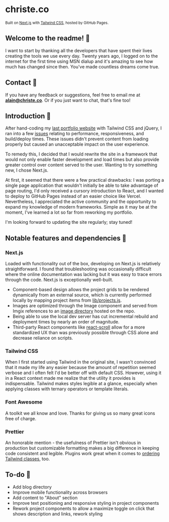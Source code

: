 # christe.co
<sup>Built on [Next.js](https://github.com/vercel/next.js) with [Tailwind CSS](https://github.com/tailwindlabs/tailwindcss), hosted by GitHub Pages.</sup>

## Welcome to the readme! 👋

I want to start by thanking all the developers that have spent their lives creating the tools we use every day. Twenty years ago, I logged on to the internet for the first time using MSN dialup and it's amazing to see how much has changed since then. You've made countless dreams come true.

## Contact 💌

If you have any feedback or suggestions, feel free to email me at **alain@christe.co**. Or if you just want to chat, that's fine too!

## Introduction 📌
After hand-coding my [last portfolio website](https://github.com/archriste/old-portfolio-website/) with Tailwind CSS and jQuery, I ran into a few [issues](https://github.com/archriste/old-portfolio-website/blob/main/README.md#known-issues-) relating to performance, responsiveness, and build/deploy times. These issues didn't prevent content from loading properly but caused an unacceptable impact on the user experience.

To remedy this, I decided that I would rewrite the site in a framework that would not only enable faster development and load times but also provide greater control over content served to the user. Wanting to try something new, I chose Next.js.

At first, it seemed that there were a few practical drawbacks: I was porting a single page application that wouldn't initially be able to take advantage of page routing, I'd only received a cursory introduction to React, and I wanted to deploy to GitHub Pages instead of an easier choice like Vercel. Nevertheless, I appreciated the active community and the opportunity to expand my knowledge of modern frameworks. Simple as it may be at the moment, I've learned a lot so far from reworking my portfolio.

I'm looking forward to updating the site regularly; stay tuned!

## Notable features and dependencies 🚀

### Next.js
Loaded with functionality out of the box, developing on Next.js is relatively straightforward. I found that troubleshooting was occasionally difficult where the online documentation was lacking but it was easy to trace errors through the code. Next.js is exceptionally well-built.
- Component-based design allows the project grids to be rendered dynamically from an external source, which is currently performed locally by mapping project items from [lib/projects.js](lib/projects.js).
- Images are optimized through the Image component and served from Imgix references to an [image directory](public/img) hosted on the repo.
- Being able to use the local dev server has cut incremental rebuild and deployment times by nearly an order of magnitude.
- Third-party React components like [react-scroll](https://github.com/fisshy/react-scroll) allow for a more standardized UX than was previously possible through CSS alone and decrease reliance on scripts.

### Tailwind CSS
When I first started using Tailwind in the original site, I wasn't convinced that it made my life any easier because the amount of repetition seemed verbose and I often felt I'd be better off with default CSS. However, using it in a React context made me realize that the utility it provides is indispensable. Tailwind makes styles legible at a glance, especially when applying classes with ternary operators or template literals.

### Font Awesome
A toolkit we all know and love. Thanks for giving us so many great icons free of charge.

### Prettier
An honorable mention - the usefulness of Prettier isn't obvious in production but customizable formatting makes a big difference in keeping code consistent and legible. Plugins work great when it comes to [ordering Tailwind classes](https://github.com/tailwindlabs/prettier-plugin-tailwindcss), too.

## To-do 💭
- Add blog directory
- Improve mobile functionality across browsers
- Add content to "About" section
- Improve text positioning and responsive styling in project components
- Rework project components to allow a maximize toggle on click that shows description and links, rework styling
